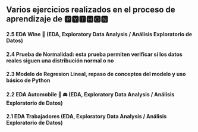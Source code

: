 ## Varios ejercicios realizados en el proceso de aprendizaje de 🅿🆈🆃🅷🅾🅽


#### 2.5 EDA Wine 🍷 (EDA, Exploratory Data Analysis / Análisis Exploratorio de Datos)

#### 2.4 Prueba de Normalidad: esta prueba permiten verificar si los datos reales siguen una distribución normal o no

#### 2.3 Modelo de Regresion Lineal, repaso de conceptos del modelo y uso básico de Python

#### 2.2 EDA Automobile 🚗 🚘 (EDA, Exploratory Data Analysis / Análisis Exploratorio de Datos)

#### 2.1 EDA Trabajadores (EDA, Exploratory Data Analysis / Análisis Exploratorio de Datos)
